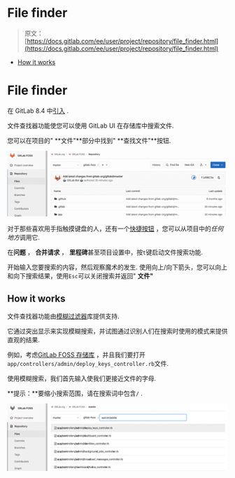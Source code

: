 # File finder

> 原文：[https://docs.gitlab.com/ee/user/project/repository/file_finder.html](https://docs.gitlab.com/ee/user/project/repository/file_finder.html)

*   [How it works](#how-it-works)

# File finder[](#file-finder "Permalink")

在 GitLab 8.4 中[引入](https://github.com/gitlabhq/gitlabhq/pull/9889) .

文件查找器功能使您可以使用 GitLab UI 在存储库中搜索文件.

您可以在项目的" **文件"**部分中找到" **查找文件"**按钮.

[![Find file button](img/264ee345c8d001f9b7cabf52e10f47bf.png)](img/file_finder_find_button_v12_10.png)

对于那些喜欢用手指触摸键盘的人，还有一个[快捷按钮](../../shortcuts.html) ，您可以从项目中的*任何地方*调用它.

在**问题** ， **合并请求** ， **里程碑**甚至项目设置中，按`t`键启动文件搜索功能.

开始输入您要搜索的内容，然后观察魔术的发生. 使用向上/向下箭头，您可以向上和向下搜索结果，使用`Esc`可以关闭搜索并返回" **文件"**

## How it works[](#how-it-works "Permalink")

文件查找器功能由[模糊过滤器](https://github.com/jeancroy/fuzz-aldrin-plus)库提供支持.

它通过突出显示来实现模糊搜索，并试图通过识别人们在搜索时使用的模式来提供直观的结果.

例如，考虑[GitLab FOSS 存储库](https://gitlab.com/gitlab-org/gitlab-foss/tree/master) ，并且我们要打开`app/controllers/admin/deploy_keys_controller.rb`文件.

使用模糊搜索，我们首先输入使我们更接近文件的字母.

**提示：**要缩小搜索范围，请在搜索词中包含`/` .

[![Find file button](img/ead8d62e426d9309f25a82da77770f59.png)](img/file_finder_find_file_v12_10.png)
